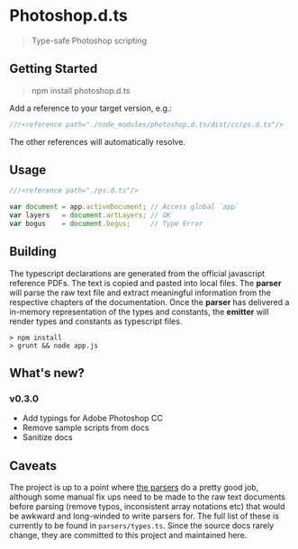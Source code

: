 Photoshop.d.ts
==============

> Type-safe Photoshop scripting

## Getting Started

> npm install photoshop.d.ts

Add a reference to your target version, e.g.:

```typescript
///<reference path="./node_modules/photoshop.d.ts/dist/cc/ps.d.ts"/>
```

The other references will automatically resolve.

## Usage

```typescript
///<reference path="./ps.d.ts"/>

var document = app.activeDocument; // Access global `app`
var layers   = document.artLayers; // OK
var bogus    = document.bogus;     // Type Error
```

## Building

The typescript declarations are generated from the official javascript reference
PDFs. The text is copied and pasted into local files. The **parser** will parse
the raw text file and extract meaningful information from the respective
chapters of the documentation. Once the **parser** has delivered a in-memory
representation of the types and constants, the **emitter** will render types and
constants as typescript files.

```
> npm install
> grunt && node app.js
```

## What's new?

### v0.3.0

* Add typings for Adobe Photoshop CC
* Remove sample scripts from docs
* Sanitize docs

## Caveats

The project is up to a point where [the parsers][parsers] do a pretty good job,
although some manual fix ups need to be made to the raw text documents before
parsing (remove typos, inconsistent array notations etc) that would be awkward
and long-winded to write parsers for. The full list of these is currently to be
found in `parsers/types.ts`. Since the source docs rarely change, they are
committed to this project and maintained here.

[parsers]: https://github.com/felixSchl/photoshop.d.ts/tree/master/parsers
